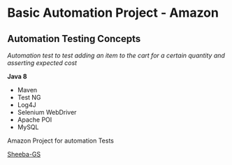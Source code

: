 # Basic Automation Project - Amazon
## Automation Testing Concepts

*Automation test to test adding an item to the cart for a certain quantity and asserting expected cost*

**Java 8**

* Maven
* Test NG
* Log4J
* Selenium WebDriver
* Apache POI
* MySQL

Amazon Project for automation Tests 

[Sheeba-GS](https://github.com/SheebaGS)